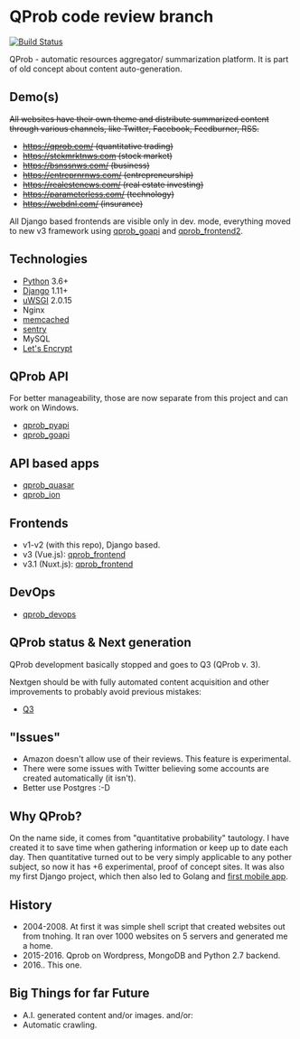 # QProb code review branch
[![Build Status](https://travis-ci.org/xenu256/QProb.svg?branch=master)](https://travis-ci.org/xenu256/QProb)

QProb - automatic resources aggregator/ summarization platform. It is part of old concept about content auto-generation.

## Demo(s)

~~All websites have their own theme and distribute summarized content through various channels, like Twitter, Facebook, Feedburner, RSS.~~

* ~~https://qprob.com/ (quantitative trading)~~
* ~~https://stckmrktnws.com (stock market)~~
* ~~https://bsnssnws.com/ (business)~~
* ~~https://entreprnrnws.com/ (entrepreneurship)~~
* ~~https://realestenews.com/ (real estate investing)~~
* ~~https://parameterless.com/ (technology)~~
* ~~https://webdnl.com/ (insurance)~~

All Django based frontends are visible only in dev. mode, everything moved to new v3 framework using [qprob_goapi](https://github.com/xenu256/qprob_goapi) and [qprob_frontend2](https://github.com/xenu256/qprob_frontend2).

## Technologies

* [Python](https://github.com/python/cpython) 3.6+
* [Django](https://github.com/django/django) 1.11+
* [uWSGI](https://github.com/unbit/uwsgi) 2.0.15
* Nginx
* [memcached](https://github.com/memcached/memcached)
* [sentry](https://github.com/getsentry/sentry)
* MySQL
* [Let's Encrypt](https://letsencrypt.org/)

## QProb API

For better manageability, those are now separate from this project and can work on Windows.

* [qprob_pyapi](https://github.com/xenu256/qprob_pyapi)
* [qprob_goapi](https://github.com/xenu256/qprob_goapi)

## API based apps

* [qprob_quasar](https://github.com/xenu256/qprob_quasar)
* [qprob_ion](https://github.com/xenu256/qprob_ion)

## Frontends

* v1-v2 (with this repo), Django based.
* v3 (Vue.js): [qprob_frontend](https://github.com/xenu256/qprob_frontend)
* v3.1 (Nuxt.js): [qprob_frontend](https://github.com/xenu256/qprob_frontend2)

## DevOps

* [qprob_devops](https://github.com/xenu256/qprob_devops)

## QProb status & Next generation

QProb development basically stopped and goes to Q3 (QProb v. 3).

Nextgen should be with fully automated content acquisition and other improvements to probably avoid previous mistakes:

* [Q3](https://github.com/xenu256/Q3)

## "Issues"

* Amazon doesn't allow use of their reviews. This feature is experimental.
* There were some issues with Twitter believing some accounts are created automatically (it isn't).
* Better use Postgres :-D

## Why QProb?

On the name side, it comes from "quantitative probability" tautology.
I have created it to save time when gathering information or keep up to date each day.
Then quantitative turned out to be very simply applicable to any pother subject,
so now it has +6 experimental, proof of concept sites. It was also my first Django project,
which then also led to Golang and [first mobile app](https://play.google.com/store/apps/details?id=talaikis.qprob.qprob).

## History

* 2004-2008. At first it was simple shell script that created websites out from tnohing. It ran over 1000 websites on 5 servers and generated me a home.
* 2015-2016. Qprob on Wordpress, MongoDB and Python 2.7 backend.
* 2016.. This one.

## Big Things for far Future

* A.I. generated content and/or images.
and/or:
* Automatic crawling.
